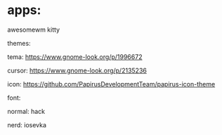 # apps:
  
awesomewm kitty

themes:

tema: https://www.gnome-look.org/p/1996672

cursor: https://www.gnome-look.org/p/2135236

icon: https://github.com/PapirusDevelopmentTeam/papirus-icon-theme


font:

normal:  hack

nerd:    iosevka

